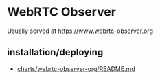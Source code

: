 # WebRTC Observer

Usually served at https://www.webrtc-observer.org

## installation/deploying

- [charts/webrtc-observer-org/README.md](charts/webrtc-observer-org/README.md)
